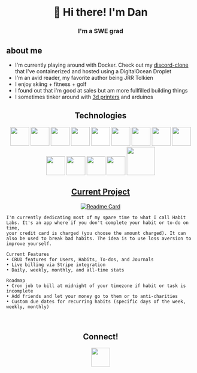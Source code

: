 <h1 align="center"> 👋 Hi there! I'm Dan </h1>

<h3 align="center"> I'm a SWE grad </h3>

## about me

* I'm currently playing around with Docker. Check out my [discord-clone](http://144.126.215.58:3000/)  that I've containerized and hosted using a DigitalOcean Droplet
* I'm an avid reader, my favorite author being JRR Tolkien
* I enjoy skiing + fitness + golf
* I found out that i'm good at sales but am more fullfilled building things
* I sometimes tinker around with [3d printers](https://www.youtube.com/watch?v=X_VulgoZMGM) and arduinos
<!-- * i created my [portfolio website]() from scratch  -->
  
<h2 align=center>Technologies</h2>
<div align=center>
  <img src="https://cdn.jsdelivr.net/gh/devicons/devicon/icons/javascript/javascript-original.svg" style=width:50px />
  <img src="https://cdn.jsdelivr.net/gh/devicons/devicon/icons/react/react-original.svg" style=width:50px />
  <img src="https://cdn.jsdelivr.net/gh/devicons/devicon/icons/redux/redux-original.svg" style=width:50px /> 
  <img src="https://cdn.jsdelivr.net/gh/devicons/devicon/icons/nodejs/nodejs-original.svg" style=width:50px /> 
  <img src="https://cdn.jsdelivr.net/gh/devicons/devicon/icons/express/express-original.svg" style=width:50px;background-color:#ffffff /> 
  <img src="https://cdn.jsdelivr.net/gh/devicons/devicon/icons/postgresql/postgresql-original.svg" style=width:50px /> 
  <img src="https://cdn.jsdelivr.net/gh/devicons/devicon/icons/sequelize/sequelize-original.svg" style=width:50px />
  <img src="https://cdn.jsdelivr.net/gh/devicons/devicon/icons/css3/css3-original.svg" style=width:50px />
  <img src="https://cdn.jsdelivr.net/gh/devicons/devicon/icons/html5/html5-original.svg" style=width:50px />
  <img src="https://cdn.jsdelivr.net/gh/devicons/devicon/icons/git/git-original.svg" style=width:50px /> 
  <img src="https://cdn.jsdelivr.net/gh/devicons/devicon/icons/visualstudio/visualstudio-plain.svg" style=width:50px />
  <img src="https://cdn.jsdelivr.net/gh/devicons/devicon/icons/python/python-original.svg" style=width:50px />
  <img src="https://cdn.jsdelivr.net/gh/devicons/devicon/icons/flask/flask-original.svg" style=width:50px />
  <img src="https://cdn.jsdelivr.net/gh/devicons/devicon/icons/sqlalchemy/sqlalchemy-original.svg" style=width:75px />


<div align=center>
<h2><a href=[http://airbnb-clone-134r.onrender.com](https://habitlabs.onrender.com/)/>Current Project</a></h2>

[![Readme Card](https://github-readme-stats.vercel.app/api/pin/?username=dannyboyjr&repo=habit-labs-python&theme=github_dark)](https://habitlabs.onrender.com/)

  <div align=left>

```
I'm currently dedicating most of my spare time to what I call Habit Labs. It's an app where if you don't complete your habit or to-do on time, 
your credit card is charged (you choose the amount charged). It can also be used to break bad habits. The idea is to use loss aversion to improve yourself. 

Current Features
• CRUD features for Users, Habits, To-dos, and Journals
• Live billing via Stripe integration
• Daily, weekly, monthly, and all-time stats

Roadmap
• Cron job to bill at midnight of your timezone if habit or task is incomplete
• Add friends and let your money go to them or to anti-charities
• Custom due dates for recurring habits (specific days of the week, weekly, monthly)
```
  </div>
</div>

</br>
<h2 align=center>Connect!</h2>
<div align=center>
  <a href=https://www.linkedin.com/in/danieljameskimball/>
    <img src="https://cdn.jsdelivr.net/gh/devicons/devicon/icons/linkedin/linkedin-original.svg" style=width:50px />
  </a>

</div>

